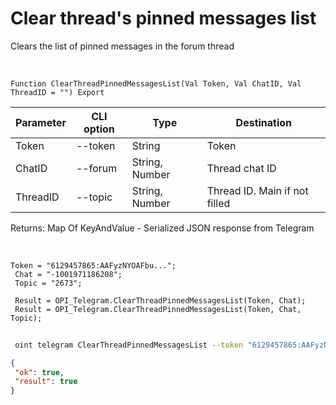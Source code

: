 ﻿---
sidebar_position: 10
---

# Clear thread's pinned messages list
 Clears the list of pinned messages in the forum thread


<br/>


`Function ClearThreadPinnedMessagesList(Val Token, Val ChatID, Val ThreadID = "") Export`

 | Parameter | CLI option | Type | Destination |
 |-|-|-|-|
 | Token | --token | String | Token |
 | ChatID | --forum | String, Number | Thread chat ID |
 | ThreadID | --topic | String, Number | Thread ID. Main if not filled |

 
 Returns: Map Of KeyAndValue - Serialized JSON response from Telegram

<br/>




```bsl title="Code example"
Token = "6129457865:AAFyzNYOAFbu...";
 Chat = "-1001971186208";
 Topic = "2673";
 
 Result = OPI_Telegram.ClearThreadPinnedMessagesList(Token, Chat);
 Result = OPI_Telegram.ClearThreadPinnedMessagesList(Token, Chat, Topic);
```
	


```sh title="CLI command example"
 
 oint telegram ClearThreadPinnedMessagesList --token "6129457865:AAFyzNYOAFbu..." --forum %forum% --topic %topic%

```

```json title="Result"
{
 "ok": true,
 "result": true
}
```
